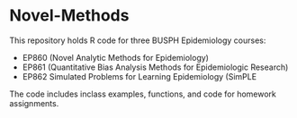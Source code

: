 # Novel-Methods

This repository holds R code for three BUSPH Epidemiology courses: 
<ul>
  <li> EP860 (Novel Analytic Methods for Epidemiology) </li>
  <li> EP861 (Quantitative Bias Analysis Methods for Epidemiologic Research) </li>
  <li> EP862 Simulated Problems for Learning Epidemiology (SimPLE </li>
  </ul>
  
  
  The code includes inclass examples, functions, and code for homework assignments.
  
